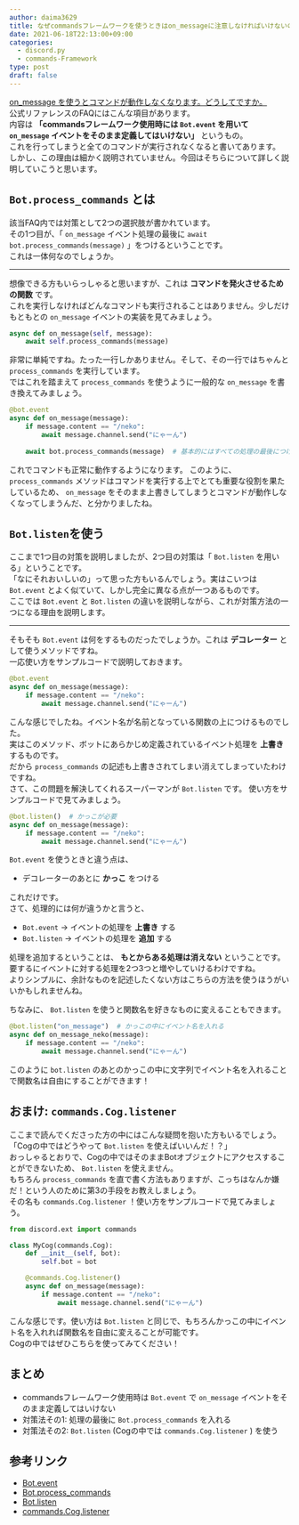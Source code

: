 ```yaml
---
author: daima3629
title: なぜcommandsフレームワークを使うときはon_messageに注意しなければいけないのか【discord.py】
date: 2021-06-18T22:13:00+09:00
categories:
  - discord.py
  - commands-Framework
type: post
draft: false
---
```


[on_message を使うとコマンドが動作しなくなります。どうしてですか。](https://discordpy.readthedocs.io/ja/latest/faq.html#why-does-on-message-make-my-commands-stop-working)  
公式リファレンスのFAQにはこんな項目があります。  
内容は **「commandsフレームワーク使用時には `Bot.event` を用いて `on_message` イベントをそのまま定義してはいけない」** というもの。  
これを行ってしまうと全てのコマンドが実行されなくなると書いてあります。  
しかし、この理由は細かく説明されていません。今回はそちらについて詳しく説明していこうと思います。

## `Bot.process_commands` とは
該当FAQ内では対策として2つの選択肢が書かれています。  
その1つ目が、「 `on_message` イベント処理の最後に `await bot.process_commands(message)` 」をつけるということです。  
これは一体何なのでしょうか。  

---

想像できる方もいらっしゃると思いますが、これは **コマンドを発火させるための関数** です。  
これを実行しなければどんなコマンドも実行されることはありません。少しだけもともとの `on_message` イベントの実装を見てみましょう。  

```python
async def on_message(self, message):
    await self.process_commands(message)
```

非常に単純ですね。たった一行しかありません。そして、その一行ではちゃんと `process_commands` を実行しています。    
ではこれを踏まえて `process_commands` を使うように一般的な `on_message` を書き換えてみましょう。  

```python
@bot.event
async def on_message(message):
    if message.content == "/neko":
        await message.channel.send("にゃーん")
    
    await bot.process_commands(message)  # 基本的にはすべての処理の最後につける
```

これでコマンドも正常に動作するようになります。
このように、 `process_commands` メソッドはコマンドを実行する上でとても重要な役割を果たしているため、 `on_message` をそのまま上書きしてしまうとコマンドが動作しなくなってしまうんだ、と分かりましたね。  

## `Bot.listen`を使う
ここまで1つ目の対策を説明しましたが、2つ目の対策は「 `Bot.listen` を用いる」ということです。  
「なにそれおいしいの」って思った方もいるんでしょう。実はこいつは `Bot.event` とよく似ていて、しかし完全に異なる点が一つあるものです。  
ここでは `Bot.event` と `Bot.listen` の違いを説明しながら、これが対策方法の一つになる理由を説明します。  

---

そもそも `Bot.event` は何をするものだったでしょうか。これは **デコレーター** として使うメソッドですね。  
一応使い方をサンプルコードで説明しておきます。  

```python
@bot.event
async def on_message(message):
    if message.content == "/neko":
        await message.channel.send("にゃーん")
```

こんな感じでしたね。イベント名が名前となっている関数の上につけるものでした。  
実はこのメソッド、ボットにあらかじめ定義されているイベント処理を **上書き** するものです。  
だから `process_commands` の記述も上書きされてしまい消えてしまっていたわけですね。  
さて、この問題を解決してくれるスーパーマンが `Bot.listen` です。 
使い方をサンプルコードで見てみましょう。  

```python
@bot.listen()  # かっこが必要
async def on_message(message):
    if message.content == "/neko":
        await message.channel.send("にゃーん")
```

`Bot.event` を使うときと違う点は、

- デコレーターのあとに **かっこ** をつける

これだけです。  
さて、処理的には何が違うかと言うと、

- `Bot.event` → イベントの処理を **上書き** する
- `Bot.listen` → イベントの処理を **追加** する

処理を追加するということは、 **もとからある処理は消えない** ということです。  
要するにイベントに対する処理を2つ3つと増やしていけるわけですね。  
よりシンプルに、余計なものを記述したくない方はこちらの方法を使うほうがいいかもしれませんね。 

ちなみに、 `Bot.listen` を使うと関数名を好きなものに変えることもできます。  

```python
@bot.listen("on_message")  # かっこの中にイベント名を入れる
async def on_message_neko(message):
    if message.content == "/neko":
        await message.channel.send("にゃーん")
```

このように `bot.listen` のあとのかっこの中に文字列でイベント名を入れることで関数名は自由にすることができます！

## おまけ: `commands.Cog.listener`
ここまで読んでくださった方の中にはこんな疑問を抱いた方もいるでしょう。  
「Cogの中ではどうやって `Bot.listen` を使えばいいんだ！？」  
おっしゃるとおりで、Cogの中ではそのままBotオブジェクトにアクセスすることができないため、 `Bot.listen` を使えません。  
もちろん `process_commands` を直で書く方法もありますが、こっちはなんか嫌だ！という人のために第3の手段をお教えしましょう。  
その名も `commands.Cog.listener` ！使い方をサンプルコードで見てみましょう。  

```python
from discord.ext import commands

class MyCog(commands.Cog):
    def __init__(self, bot):
        self.bot = bot

    @commands.Cog.listener()
    async def on_message(message):
        if message.content == "/neko":
            await message.channel.send("にゃーん")
```

こんな感じです。使い方は `Bot.listen` と同じで、もちろんかっこの中にイベント名を入れれば関数名を自由に変えることが可能です。  
Cogの中ではぜひこちらを使ってみてください！  

## まとめ
- commandsフレームワーク使用時は `Bot.event` で `on_message` イベントをそのまま定義してはいけない
- 対策法その1: 処理の最後に `Bot.process_commands` を入れる
- 対策法その2: `Bot.listen` (Cogの中では `commands.Cog.listener` ) を使う

## 参考リンク
- [Bot.event](https://discordpy.readthedocs.io/ja/stable/ext/commands/api.html#discord.ext.commands.Bot.event)
- [Bot.process_commands](https://discordpy.readthedocs.io/ja/stable/ext/commands/api.html#discord.ext.commands.Bot.process_commands)
- [Bot.listen](https://discordpy.readthedocs.io/ja/stable/ext/commands/api.html#discord.ext.commands.Bot.listen)
- [commands.Cog.listener](https://discordpy.readthedocs.io/ja/stable/ext/commands/api.html#discord.ext.commands.Cog.listener)
